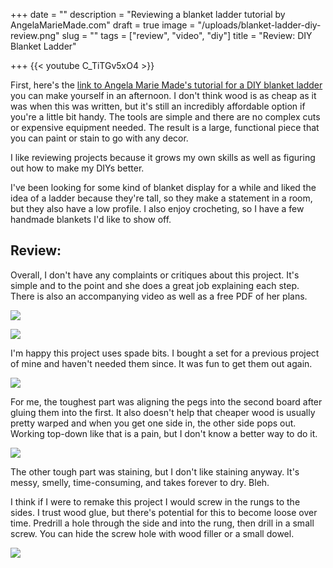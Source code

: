 +++
date = ""
description = "Reviewing a blanket ladder tutorial by AngelaMarieMade.com"
draft = true
image = "/uploads/blanket-ladder-diy-review.png"
slug = ""
tags = ["review", "video", "diy"]
title = "Review: DIY Blanket Ladder"

+++
{{< youtube C_TiTGv5xO4 >}}

First, here's the [link to Angela Marie Made's tutorial for a DIY blanket ladder](https://angelamariemade.com/easy-diy-blanket-ladder/) you can make yourself in an afternoon. I don't think wood is as cheap as it was when this was written, but it's still an incredibly affordable option if you're a little bit handy. The tools are simple and there are no complex cuts or expensive equipment needed. The result is a large, functional piece that you can paint or stain to go with any decor.

I like reviewing projects because it grows my own skills as well as figuring out how to make my DIYs better.

I've been looking for some kind of blanket display for a while and liked the idea of a ladder because they're tall, so they make a statement in a room, but they also have a low profile. I also enjoy crocheting, so I have a few handmade blankets I'd like to show off.

## Review:

Overall, I don't have any complaints or critiques about this project. It's simple and to the point and she does a great job explaining each step. There is also an accompanying video as well as a free PDF of her plans.

![](/uploads/ladder-10-degree-angles.jpg)

![](/uploads/ladder-dowels.jpg)

I'm happy this project uses spade bits. I bought a set for a previous project of mine and haven't needed them since. It was fun to get them out again.

![](/uploads/ladder-holes-from-spade-bit.jpg)

For me, the toughest part was aligning the pegs into the second board after gluing them into the first. It also doesn't help that cheaper wood is usually pretty warped and when you get one side in, the other side pops out. Working top-down like that is a pain, but I don't know a better way to do it.

![](/uploads/ladder-clamped-together.jpg)

The other tough part was staining, but I don't like staining anyway. It's messy, smelly, time-consuming, and takes forever to dry. Bleh.

I think if I were to remake this project I would screw in the rungs to the sides. I trust wood glue, but there's potential for this to become loose over time. Predrill a hole through the side and into the rung, then drill in a small screw. You can hide the screw hole with wood filler or a small dowel.

![](/uploads/finished-blanket-ladder.jpg)